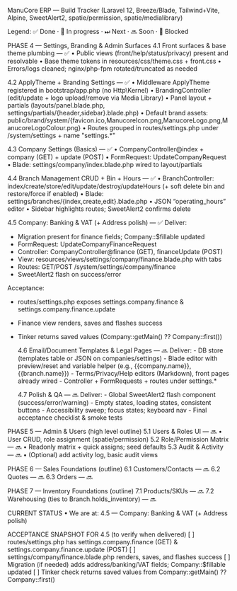 ManuCore ERP — Build Tracker (Laravel 12, Breeze/Blade, Tailwind+Vite, Alpine, SweetAlert2, spatie/permission, spatie/medialibrary)

Legend: ✅ Done · 🚧 In progress · ⏭ Next · 🔜 Soon · 🧩 Blocked

PHASE 4 — Settings, Branding & Admin Surfaces
4.1 Front surfaces & base theme plumbing — ✅
• Public views (front/help/status/privacy) present and resolvable
• Base theme tokens in resources/css/theme.css + front.css
• Errors/logs cleaned; nginx/php-fpm rotated/truncated as needed

4.2 ApplyTheme + Branding Settings — ✅
• Middleware ApplyTheme registered in bootstrap/app.php (no Http\Kernel)
• BrandingController (edit/update + logo upload/remove via Media Library)
• Panel layout + partials (layouts/panel.blade.php, settings/partials/{header,sidebar}.blade.php)
• Default brand assets: public/brand/system/{favicon.ico,ManucoreIcon.png,ManucoreLogo.png,ManucoreLogoColour.png}
• Routes grouped in routes/settings.php under /system/settings + name "settings.\*"

4.3 Company Settings (Basics) — ✅
• CompanyController@index + company (GET) + update (POST)
• FormRequest: UpdateCompanyRequest
• Blade: settings/company/index.blade.php wired to layout/partials

4.4 Branch Management CRUD + Bin + Hours — ✅
• BranchController: index/create/store/edit/update/destroy/updateHours (+ soft delete bin and restore/force if enabled)
• Blade: settings/branches/{index,create,edit}.blade.php
• JSON “operating_hours” editor
• Sidebar highlights routes; SweetAlert2 confirms delete

4.5 Company: Banking & VAT (+ Address polish) — ✅
Deliver:

-   Migration present for finance fields; Company::$fillable updated
-   FormRequest: UpdateCompanyFinanceRequest
-   Controller: CompanyController@finance (GET), financeUpdate (POST)
-   View: resources/views/settings/company/finance.blade.php with tabs
-   Routes: GET/POST /system/settings/company/finance
-   SweetAlert2 flash on success/error

Acceptance:

-   routes/settings.php exposes settings.company.finance & settings.company.finance.update
-   Finance view renders, saves and flashes success
-   Tinker returns saved values (Company::getMain() ?? Company::first())

    4.6 Email/Document Templates & Legal Pages — 🔜
    Deliver: - DB store (templates table or JSON on companies/settings) - Blade editor with preview/reset and variable helper (e.g., {{company.name}}, {{branch.name}}) - Terms/Privacy/Help editors (Markdown), front pages already wired - Controller + FormRequests + routes under settings.\*

    4.7 Polish & QA — 🔜
    Deliver: - Global SweetAlert2 flash component (success/error/warning) - Empty states, loading states, consistent buttons - Accessibility sweep; focus states; keyboard nav - Final acceptance checklist & smoke tests

PHASE 5 — Admin & Users (high level outline)
5.1 Users & Roles UI — 🔜
• User CRUD, role assignment (spatie/permission)
5.2 Role/Permission Matrix — 🔜
• Readonly matrix + quick assigns; seed defaults
5.3 Audit & Activity — 🔜
• (Optional) add activity log, basic audit views

PHASE 6 — Sales Foundations (outline)
6.1 Customers/Contacts — 🔜
6.2 Quotes — 🔜
6.3 Orders — 🔜

PHASE 7 — Inventory Foundations (outline)
7.1 Products/SKUs — 🔜
7.2 Warehousing (ties to Branch.holds_inventory) — 🔜

CURRENT STATUS
• We are at: 4.5 — Company: Banking & VAT (+ Address polish)

ACCEPTANCE SNAPSHOT FOR 4.5 (to verify when delivered)
[ ] routes/settings.php has settings.company.finance (GET) & settings.company.finance.update (POST)
[ ] settings/company/finance.blade.php renders, saves, and flashes success
[ ] Migration (if needed) adds address/banking/VAT fields; Company::$fillable updated
[ ] Tinker check returns saved values from Company::getMain() ?? Company::first()
